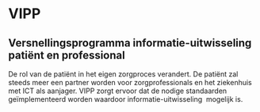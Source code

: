 # VIPP
## Versnellingsprogramma informatie-uitwisseling patiënt en professional

De rol van de patiënt in het eigen zorgproces verandert. De patiënt zal steeds meer een partner worden voor zorgprofessionals en het ziekenhuis met ICT als aanjager. 
VIPP zorgt ervoor dat de nodige standaarden geïmplementeerd worden waardoor informatie-uitwisseling  mogelijk is.

